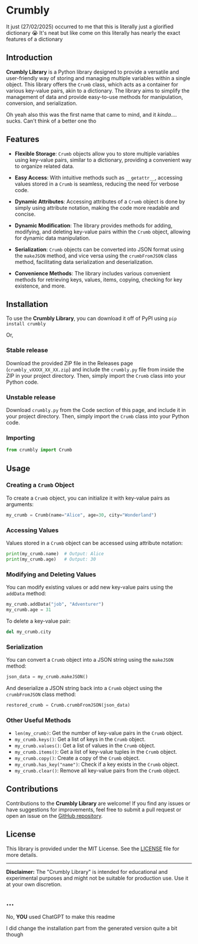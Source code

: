 # Crumbly
It just (27/02/2025) occurred to me that this is literally just a glorified dictionary :sob:
It's neat but like come on this literally has nearly the exact features of a dictionary

## Introduction

**Crumbly Library** is a Python library designed to provide a versatile and user-friendly way of storing and managing multiple variables within a single object. This library offers the `Crumb` class, which acts as a container for various key-value pairs, akin to a dictionary. The library aims to simplify the management of data and provide easy-to-use methods for manipulation, conversion, and serialization.

Oh yeah also this was the first name that came to mind, and it *kinda*.... sucks. Can't think of a better one tho

## Features

- **Flexible Storage**: `Crumb` objects allow you to store multiple variables using key-value pairs, similar to a dictionary, providing a convenient way to organize related data.

- **Easy Access**: With intuitive methods such as `__getattr__`, accessing values stored in a `Crumb` is seamless, reducing the need for verbose code.

- **Dynamic Attributes**: Accessing attributes of a `Crumb` object is done by simply using attribute notation, making the code more readable and concise.

- **Dynamic Modification**: The library provides methods for adding, modifying, and deleting key-value pairs within the `Crumb` object, allowing for dynamic data manipulation.

- **Serialization**: `Crumb` objects can be converted into JSON format using the `makeJSON` method, and vice versa using the `crumbFromJSON` class method, facilitating data serialization and deserialization.

- **Convenience Methods**: The library includes various convenient methods for retrieving keys, values, items, copying, checking for key existence, and more.

## Installation

To use the **Crumbly Library**, you can download it off of PyPI using `pip install crumbly` 

Or,

### Stable release

Download the provided ZIP file in the Releases page (`crumbly_vXXXX_XX_XX.zip`) and include the `crumbly.py` file from inside the ZIP in your project directory. Then, simply import the `Crumb` class into your Python code.

### Unstable release

Download `crumbly.py` from the Code section of this page, and include it in your project directory. Then, simply import the `Crumb` class into your Python code.

### Importing

```python
from crumbly import Crumb
```

## Usage

### Creating a `Crumb` Object

To create a `Crumb` object, you can initialize it with key-value pairs as arguments:

```python
my_crumb = Crumb(name="Alice", age=30, city="Wonderland")
```

### Accessing Values

Values stored in a `Crumb` object can be accessed using attribute notation:

```python
print(my_crumb.name)  # Output: Alice
print(my_crumb.age)   # Output: 30
```

### Modifying and Deleting Values

You can modify existing values or add new key-value pairs using the `addData` method:

```python
my_crumb.addData("job", "Adventurer")
my_crumb.age = 31
```

To delete a key-value pair:

```python
del my_crumb.city
```

### Serialization

You can convert a `Crumb` object into a JSON string using the `makeJSON` method:

```python
json_data = my_crumb.makeJSON()
```

And deserialize a JSON string back into a `Crumb` object using the `crumbFromJSON` class method:

```python
restored_crumb = Crumb.crumbFromJSON(json_data)
```

### Other Useful Methods

- `len(my_crumb)`: Get the number of key-value pairs in the `Crumb` object.
- `my_crumb.keys()`: Get a list of keys in the `Crumb` object.
- `my_crumb.values()`: Get a list of values in the `Crumb` object.
- `my_crumb.items()`: Get a list of key-value tuples in the `Crumb` object.
- `my_crumb.copy()`: Create a copy of the `Crumb` object.
- `my_crumb.has_key("name")`: Check if a key exists in the `Crumb` object.
- `my_crumb.clear()`: Remove all key-value pairs from the `Crumb` object.

## Contributions

Contributions to the **Crumbly Library** are welcome! If you find any issues or have suggestions for improvements, feel free to submit a pull request or open an issue on the [GitHub repository](https://github.com/noodledx/crumbly).

## License

This library is provided under the MIT License. See the [LICENSE](LICENSE) file for more details.

---

**Disclaimer:** The "Crumbly Library" is intended for educational and experimental purposes and might not be suitable for production use. Use it at your own discretion.

## ...

No, **YOU** used ChatGPT to make this readme

I did change the installation part from the generated version quite a bit though
